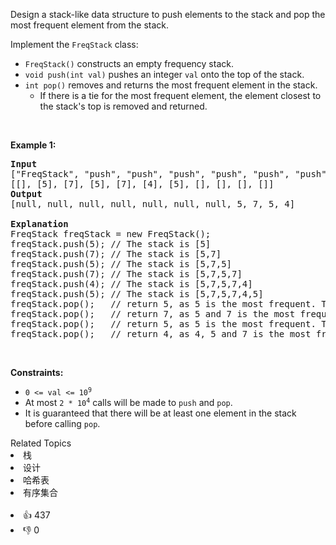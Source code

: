 <p>Design a stack-like data structure to push elements to the stack and pop the most frequent element from the stack.</p>

<p>Implement the <code>FreqStack</code> class:</p>

<ul> 
 <li><code>FreqStack()</code> constructs an empty frequency stack.</li> 
 <li><code>void push(int val)</code> pushes an integer <code>val</code> onto the top of the stack.</li> 
 <li><code>int pop()</code> removes and returns the most frequent element in the stack. 
  <ul> 
   <li>If there is a tie for the most frequent element, the element closest to the stack's top is removed and returned.</li> 
  </ul> </li> 
</ul>

<p>&nbsp;</p> 
<p><strong class="example">Example 1:</strong></p>

<pre>
<strong>Input</strong>
["FreqStack", "push", "push", "push", "push", "push", "push", "pop", "pop", "pop", "pop"]
[[], [5], [7], [5], [7], [4], [5], [], [], [], []]
<strong>Output</strong>
[null, null, null, null, null, null, null, 5, 7, 5, 4]

<strong>Explanation</strong>
FreqStack freqStack = new FreqStack();
freqStack.push(5); // The stack is [5]
freqStack.push(7); // The stack is [5,7]
freqStack.push(5); // The stack is [5,7,5]
freqStack.push(7); // The stack is [5,7,5,7]
freqStack.push(4); // The stack is [5,7,5,7,4]
freqStack.push(5); // The stack is [5,7,5,7,4,5]
freqStack.pop();   // return 5, as 5 is the most frequent. The stack becomes [5,7,5,7,4].
freqStack.pop();   // return 7, as 5 and 7 is the most frequent, but 7 is closest to the top. The stack becomes [5,7,5,4].
freqStack.pop();   // return 5, as 5 is the most frequent. The stack becomes [5,7,4].
freqStack.pop();   // return 4, as 4, 5 and 7 is the most frequent, but 4 is closest to the top. The stack becomes [5,7].
</pre>

<p>&nbsp;</p> 
<p><strong>Constraints:</strong></p>

<ul> 
 <li><code>0 &lt;= val &lt;= 10<sup>9</sup></code></li> 
 <li>At most <code>2 * 10<sup>4</sup></code> calls will be made to <code>push</code> and <code>pop</code>.</li> 
 <li>It is guaranteed that there will be at least one element in the stack before calling <code>pop</code>.</li> 
</ul>

<div><div>Related Topics</div><div><li>栈</li><li>设计</li><li>哈希表</li><li>有序集合</li></div></div><br><div><li>👍 437</li><li>👎 0</li></div>